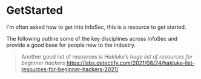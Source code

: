 # GetStarted
I'm often asked how to get into InfoSec, this is a resource to get started.

The following outline some of the key disciplines across InfoSec and provide a good base for people new to the industry.


>Another good list of resources is *Hakluke’s huge list of resources for beginner hackers*  https://labs.detectify.com/2021/08/24/hakluke-list-resources-for-beginner-hackers-2021/
